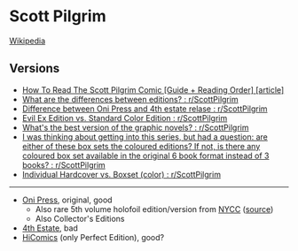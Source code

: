 # Scott Pilgrim

[Wikipedia](https://en.wikipedia.org/wiki/Scott_Pilgrim)

## Versions

- [How To Read The Scott Pilgrim Comic [Guide + Reading Order] [article]](https://www.howtolovecomics.com/2023/08/27/how-to-read-the-scott-pilgrim/)
- [What are the differences between editions? : r/ScottPilgrim](https://www.reddit.com/r/ScottPilgrim/comments/9h8om7/what_are_the_differences_between_editions/)
- [Difference between Oni Press and 4th estate relase : r/ScottPilgrim](https://www.reddit.com/r/ScottPilgrim/comments/c8br53/difference_between_oni_press_and_4th_estate_relase/)
- [Evil Ex Edition vs. Standard Color Edition : r/ScottPilgrim](https://www.reddit.com/r/ScottPilgrim/comments/2fptnf/evil_ex_edition_vs_standard_color_edition/)
- [What's the best version of the graphic novels? : r/ScottPilgrim](https://www.reddit.com/r/ScottPilgrim/comments/im7wfy/whats_the_best_version_of_the_graphic_novels/)
- [I was thinking about getting into this series, but had a question: are either of these box sets the coloured editions? If not, is there any coloured box set available in the original 6 book format instead of 3 books? : r/ScottPilgrim](https://www.reddit.com/r/ScottPilgrim/comments/16e3yj2/i_was_thinking_about_getting_into_this_series_but/)
- [Individual Hardcover vs. Boxset (color) : r/ScottPilgrim](https://www.reddit.com/r/ScottPilgrim/comments/sri16k/individual_hardcover_vs_boxset_color/)

---

- [Oni Press](https://oni-press.myshopify.com/collections/scott-pilgrim),
  original, good
  - Also rare 5th volume holofoil edition/version from
    [NYCC](https://en.wikipedia.org/wiki/New_York_Comic_Con)
    ([source](https://www.reddit.com/r/ScottPilgrim/comments/14zpou0/is_the_original_volume_5_supposed_to_be_shiny_ive/))
  - Also Collector's Editions
- [4th Estate](https://www.4thestate.co.uk/products/?_products_author=4c52db37063aeb276caf26334a9626d0),
  bad
- [HiComics](https://hicomics.fr/auteurs/bryan-lee-omalley/) (only Perfect
  Edition), good?
